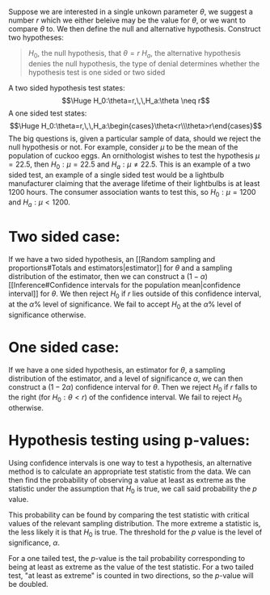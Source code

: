 
Suppose we are interested in a single unkown parameter $\theta$, we suggest a number $r$ which we either beleive may be the value for $\theta$, or we want to compare $\theta$ to. We then define the null and alternative hypothesis. Construct two hypotheses:
>$H_0$, the null hypothesis, that $\theta=r$
>$H_a$, the alternative hypothesis denies the null hypothesis, the type of denial determines whether the hypothesis test is one sided or two sided

A two sided hypothesis test states:$$\Huge H_0:\theta=r,\,\,H_a:\theta \neq r$$A one sided test states:$$\Huge H_0:\theta=r,\,\,H_a:\begin{cases}\theta<r\\\theta>r\end{cases}$$
The big questions is, given a particular sample of data, should we reject the null hypothesis or not. For example, consider $\mu$ to be the mean of the population of cuckoo eggs. An ornithologist wishes to test the hypothesis $\mu=22.5$, then $H_0:\mu=22.5$ and $H_a:\mu\neq22.5$. This is an example of a two sided test, an example of a single sided test would be a lightbulb manufacturer claiming that the average lifetime of their lightbulbs is at least $1200$ hours. The consumer association wants to test this, so $H_0:\mu=1200$ and $H_a:\mu<1200$.

# Two sided case:

If we have a two sided hypothesis, an [[Random sampling and proportions#Totals and estimators|estimator]] for $\theta$ and a sampling distribution of the estimator, then we can construct a $(1-\alpha)$ [[Inference#Confidence intervals for the population mean|confidence interval]] for $\theta$. We then reject $H_0$ if $r$ lies outside of this confidence interval, at the $\alpha$% level of significance. We fail to accept $H_0$ at the $\alpha$% level of significance otherwise.

# One sided case:

If we have a one sided hypothesis, an estimator for $\theta$, a sampling distribution of the estimator, and a level of significance $\alpha$, we can then construct a $(1-2\alpha)$ confidence interval for $\theta$. Then we reject $H_0$ if $r$ falls to the right (for $H_0:\theta<r$) of the confidence interval. We fail to reject $H_0$ otherwise.

# Hypothesis testing using p-values:

Using confidence intervals is one way to test a hypothesis, an alternative method is to calculate an appropriate test statistic from the data. We can then find the probability of observing a value at least as extreme as the statistic under the assumption that $H_0$ is true, we call said probability the $p$ value.

This probability can be found by comparing the test statistic with critical values of the relevant sampling distribution. The more extreme a statistic is, the less likely it is that $H_0$ is true. The threshold for the $p$ value is the level of significance, $\alpha$.

For a one tailed test, the $p$-value is the tail probability corresponding to being at least as extreme as the value of the test statistic. For a two tailed test, "at least as extreme" is counted in two directions, so the $p$-value will be doubled.


